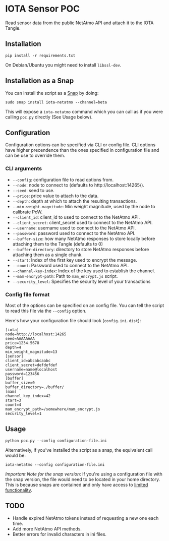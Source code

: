 # IOTA Sensor POC

Read sensor data from the public NetAtmo API and attach it to the IOTA Tangle.

## Installation

```
pip install -r requirements.txt
```

On Debian/Ubuntu you might need to install `libssl-dev`.

## Installation as a Snap

You can install the script as a [Snap](https://www.ubuntu.com/desktop/snappy) by doing:

```
sudo snap install iota-netatmo --channel=beta
```

This will expose a `iota-netatmo` command which you can call as if you were calling `poc.py` directly (See Usage below).

## Configuration

Configuration options can be specified via CLI or config file. CLI options have higher precendence than the ones specified in configuration file and can be use to override them.

### CLI arguments

  - `--config`: configuration file to read options from.
  - `--node`: node to connect to (defaults to http://localhost:14265/).
  - `--seed`: seed to use.
  - `--price`: price value to attach to the data.
  - `--depth`: depth at which to attach the resulting transactions.
  - `--min-weight-magnitude`: Min weight magnitude, used by the node to calibrate PoW.
  - `--client_id`: client_id to used to connect to the NetAtmo API.
  - `--client_secret`: client_secret used to connect to the NetAtmo API.
  - `--username`: username used to connect to the NetAtmo API.
  - `--password`: password used to connect to the NetAtmo API.
  - `--buffer-size`: how many NetAtmo responses to store locally before attaching them to the Tangle (defaults to 0)
  - `--buffer-directory`: directory to store NetAtmo responses before attaching them as a single chunk.
  - `--start`: Index of the first key used to encrypt the message.
  - `--count`: Password used to connect to the NetAtmo API.
  - `--channel-key-index`: Index of the key used to establish the channel.
  - `--mam-encrypt-path`: Path to `mam_encrypt.js` script.
  - `--security_level`: Specifies the security level of your transactions


### Config file format

Most of the options can be specified on an config file. You can tell the script to read this file via the `--config` option.

Here's how your configuration file should look (`config.ini.dist`):

```
[iota]
node=http://localhost:14265
seed=AAAAAAAA
price=1234.5678
depth=4
min_weight_magnitude=13
[sensor]
client_id=abcabcaabc
client_secret=defdefdef
username=name@localhost
password=123456
[buffer]
buffer_size=0
buffer_directory=./buffer/
[mam]
channel_key_index=42
start=3
count=4
mam_encrypt_path=/somewhere/mam_encrypt.js
security_level=1
```

## Usage

```
python poc.py --config configuration-file.ini
```

Alternatively, if you've installed the script as a snap, the equivalent call would be:

```
iota-netatmo --config configuration-file.ini
```

*Important Note for the snap version*: If you're using a configuration file with the snap version, the file would need to be located in your home directory.
This is because snaps are contained and only have access to [limited functionality](https://snapcraft.io/docs/reference/interfaces).

## TODO

- Handle expired NetAtmo tokens instead of requesting a new one each time.
- Add more NetAtmo API methods.
- Better errors for invalid characters in ini files.
